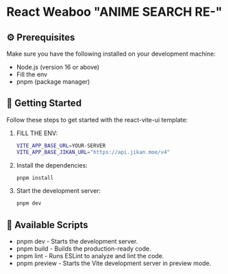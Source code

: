 # React Weaboo "ANIME SEARCH RE-"

## ⚙️ Prerequisites

Make sure you have the following installed on your development machine:

- Node.js (version 16 or above)
- Fill the env
- pnpm (package manager)

## 🚀 Getting Started

Follow these steps to get started with the react-vite-ui template:

1. FILL THE ENV:

   ```bash
   VITE_APP_BASE_URL=YOUR-SERVER
   VITE_APP_BASE_JIKAN_URL="https://api.jikan.moe/v4"
   ```

2. Install the dependencies:

   ```bash
   pnpm install
   ```

3. Start the development server:

   ```bash
   pnpm dev
   ```

## 📜 Available Scripts

- pnpm dev - Starts the development server.
- pnpm build - Builds the production-ready code.
- pnpm lint - Runs ESLint to analyze and lint the code.
- pnpm preview - Starts the Vite development server in preview mode.
